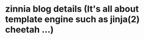 zinnia blog details (It's all about template engine such as jinja(2) cheetah ...)
=========================
